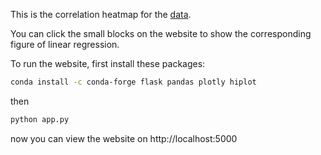 This is the correlation heatmap for the [data](https://www.kaggle.com/datasets/blastchar/telco-customer-churn).

You can click the small blocks on the website to show the corresponding figure of linear regression.

To run the website, first install these packages:

```sh
conda install -c conda-forge flask pandas plotly hiplot
```

then 

```sh
python app.py
```

now you can view the website on http://localhost:5000
